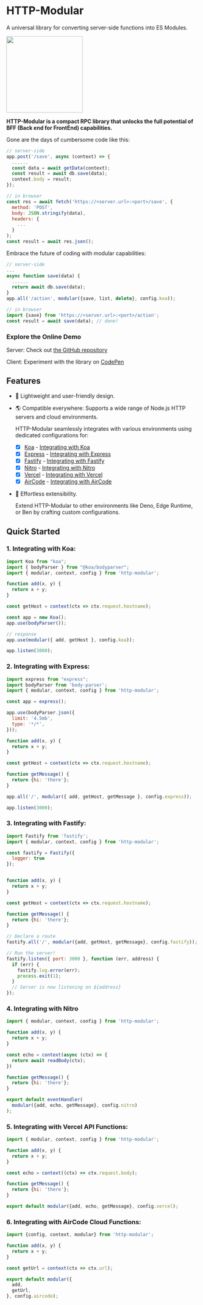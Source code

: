 # HTTP-Modular

A universal library for converting server-side functions into ES Modules.

<img src="https://aircode-yvo.b-cdn.net/resource/modules-9sfv4swzvco.svg" width="200">

**HTTP-Modular is a compact RPC library that unlocks the full potential of BFF (Back end for FrontEnd) capabilities.**

Gone are the days of cumbersome code like this:

```js
// server-side
app.post('/save', async (context) => {
  ......
  const data = await getData(context);
  const result = await db.save(data);
  context.body = result;
});
```

```js
// in browser
const res = await fetch('https://<server.url>:<port>/save', {
  method: 'POST',
  body: JSON.stringify(data),
  headers: {
    ...
  }
);
const result = await res.json();
```

Embrace the future of coding with modular capabilities:

```js
// server-side
...
async function save(data) {
  ......
  return await db.save(data);
}
app.all('/action', modular({save, list, delete}, config.koa));
```

```js
// in browser
import {save} from 'https://<server.url>:<port>/action';
const result = await save(data); // done!
```

### Explore the Online Demo

Server: Check out [the GitHub repository](https://github.com/AirCodeLabs/aircode/tree/main/examples/modular-demo
)

Client: Experiment with the library on [CodePen](https://codepen.io/akira-cn/pen/mdQYvmz)

## Features

- 🧸 Lightweight and user-friendly design.
- 🌎 Compatible everywhere: Supports a wide range of Node.js HTTP servers and cloud environments.

  HTTP-Modular seamlessly integrates with various environments using dedicated configurations for:
  
  - [x] [Koa](https://koajs.com/) - [Integrating with Koa](#1-integrating-with-koa)
  - [x] [Express](https://expressjs.com/) - [Integrating with Express](#2-integrating-with-express)
  - [x] [Fastify](https://fastify.dev/) - [Integrating with Fastify](#3-integrating-with-fastify)
  - [x] [Nitro](https://nitro.unjs.io/) - [Integrating with Nitro](#4-integrating-with-nitro)
  - [x] [Vercel](https://vercel.com/) - [Integrating with Vercel](#5-integrating-with-vercel-api-functions)
  - [x] [AirCode](https://aircode.io/) - [Integrating with AirCode](#6-integrating-with-aircode-cloud-functions)

- 🧩 Effortless extensibility.

  Extend HTTP-Modular to other environments like Deno, Edge Runtime, or Ben by crafting custom configurations.

## Quick Started

### 1. Integrating with Koa:

```js
import Koa from "koa";
import { bodyParser } from "@koa/bodyparser";
import { modular, context, config } from 'http-modular';

function add(x, y) {
  return x + y;
}

const getHost = context(ctx => ctx.request.hostname);

const app = new Koa();
app.use(bodyParser());

// response
app.use(modular({ add, getHost }, config.koa));

app.listen(3000);
```

### 2. Integrating with Express:

```js
import express from "express";
import bodyParser from 'body-parser';
import { modular, context, config } from 'http-modular';

const app = express();

app.use(bodyParser.json({
  limit: '4.5mb',
  type: '*/*',
}));

function add(x, y) {
  return x + y;
}

const getHost = context(ctx => ctx.request.hostname);

function getMessage() {
  return {hi: 'there'};
}

app.all('/', modular({ add, getHost, getMessage }, config.express));

app.listen(3000);
```

### 3. Integrating with Fastify:

```js
import Fastify from 'fastify';
import { modular, context, config } from 'http-modular';

const fastify = Fastify({
  logger: true
});


function add(x, y) {
  return x + y;
}

const getHost = context(ctx => ctx.request.hostname);

function getMessage() {
  return {hi: 'there'};
}

// Declare a route
fastify.all('/', modular({add, getHost, getMessage}, config.fastify));

// Run the server!
fastify.listen({ port: 3000 }, function (err, address) {
  if (err) {
    fastify.log.error(err);
    process.exit(1);
  }
  // Server is now listening on ${address}
});
```

### 4. Integrating with Nitro

```js
import { modular, context, config } from 'http-modular';

function add(x, y) {
  return x + y;
}

const echo = context(async (ctx) => {
  return await readBody(ctx);
})

function getMessage() {
  return {hi: 'there'};
}

export default eventHandler(
  modular({add, echo, getMessage}, config.nitro)
);
```

### 5. Integrating with Vercel API Functions:

```js
import { modular, context, config } from 'http-modular';

function add(x, y) {
  return x + y;
}

const echo = context((ctx) => ctx.request.body);

function getMessage() {
  return {hi: 'there'};
}

export default modular({add, echo, getMessage}, config.vercel);
```

### 6. Integrating with AirCode Cloud Functions:

```js
import {config, context, modular} from 'http-modular';

function add(x, y) {
  return x + y;
}

const getUrl = context(ctx => ctx.url);

export default modular({
  add,
  getUrl,
}, config.aircode);
```
